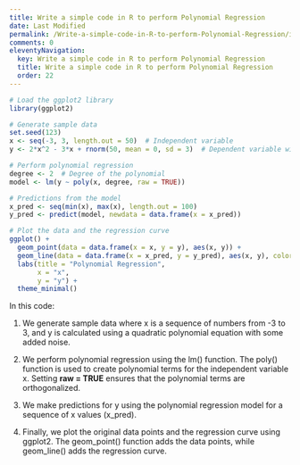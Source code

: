 ```yaml
---
title: Write a simple code in R to perform Polynomial Regression
date: Last Modified
permalink: /Write-a-simple-code-in-R-to-perform-Polynomial-Regression/index.html
comments: 0
eleventyNavigation:
  key: Write a simple code in R to perform Polynomial Regression
  title: Write a simple code in R to perform Polynomial Regression
  order: 22
---
```


```R
# Load the ggplot2 library
library(ggplot2)

# Generate sample data
set.seed(123)
x <- seq(-3, 3, length.out = 50)  # Independent variable
y <- 2*x^2 - 3*x + rnorm(50, mean = 0, sd = 3)  # Dependent variable with noise

# Perform polynomial regression
degree <- 2  # Degree of the polynomial
model <- lm(y ~ poly(x, degree, raw = TRUE))

# Predictions from the model
x_pred <- seq(min(x), max(x), length.out = 100)
y_pred <- predict(model, newdata = data.frame(x = x_pred))

# Plot the data and the regression curve
ggplot() +
  geom_point(data = data.frame(x = x, y = y), aes(x, y)) +
  geom_line(data = data.frame(x = x_pred, y = y_pred), aes(x, y), color = "red") +
  labs(title = "Polynomial Regression",
       x = "x",
       y = "y") +
  theme_minimal()
```

In this code:

1. We generate sample data where x is a sequence of numbers from -3 to 3, and y is calculated using a quadratic polynomial equation with some added noise.

2. We perform polynomial regression using the lm() function. The poly() function is used to create polynomial terms for the independent variable x. Setting **raw = TRUE** ensures that the polynomial terms are orthogonalized.

3. We make predictions for y using the polynomial regression model for a sequence of x values (x_pred).

4. Finally, we plot the original data points and the regression curve using ggplot2. The geom_point() function adds the data points, while geom_line() adds the regression curve.
